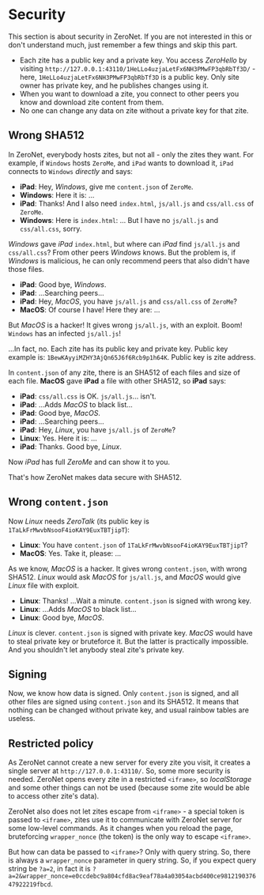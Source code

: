 # Security

This section is about security in ZeroNet. If you are not interested in this or don't understand much, just remember a few things and skip this part.

- Each zite has a public key and a private key. You access *ZeroHello* by visiting `http://127.0.0.1:43110/1HeLLo4uzjaLetFx6NH3PMwFP3qbRbTf3D/` - here, `1HeLLo4uzjaLetFx6NH3PMwFP3qbRbTf3D` is a public key. Only site owner has private key, and he publishes changes using it.
- When you want to download a zite, you connect to other peers you know and download zite content from them.
- No one can change any data on zite without a private key for that zite.


## Wrong SHA512

In ZeroNet, everybody hosts zites, but not all - only the zites they want. For example, if `Windows` hosts `ZeroMe`, and `iPad` wants to download it, `iPad` connects to `Windows` *directly* and says:

- **iPad**: Hey, *Windows*, give me `content.json` of `ZeroMe`.
- **Windows**: Here it is: ...
- **iPad**: Thanks! And I also need `index.html`, `js/all.js` and `css/all.css` of `ZeroMe`.
- **Windows**: Here is `index.html`: ... But I have no `js/all.js` and `css/all.css`, sorry.

*Windows* gave *iPad* `index.html`, but where can *iPad* find `js/all.js` and `css/all.css`? From other peers *Windows* knows. But the problem is, if *Windows* is malicious, he can only recommend peers that also didn't have those files.

- **iPad**: Good bye, *Windows*.
- **iPad**: ...Searching peers...
- **iPad**: Hey, *MacOS*, you have `js/all.js` and `css/all.css` of `ZeroMe`?
- **MacOS**: Of course I have! Here they are: ...

But *MacOS* is a hacker! It gives wrong `js/all.js`, with an exploit. Boom! `Windows` has an infected `js/all.js`!

...In fact, no. Each zite has its public key and private key. Public key example is: `1BewKAyyiMZHY3AjQn65J6f6Rcb9p1h64K`. Public key is zite address.

In `content.json` of any zite, there is an SHA512 of each files and size of each file. **MacOS** gave **iPad** a file with other SHA512, so **iPad** says:

- **iPad**: `css/all.css` is OK. `js/all.js`... isn't.
- **iPad**: ...Adds *MacOS* to black list...
- **iPad**: Good bye, *MacOS*.
- **iPad**: ...Searching peers...
- **iPad**: Hey, *Linux*, you have `js/all.js` of `ZeroMe`?
- **Linux**: Yes. Here it is: ...
- **iPad**: Thanks. Good bye, *Linux*.

Now *iPad* has full *ZeroMe* and can show it to you.

That's how ZeroNet makes data secure with SHA512.


## Wrong `content.json`

Now *Linux* needs *ZeroTalk* (its public key is `1TaLkFrMwvbNsooF4ioKAY9EuxTBTjipT`):

- **Linux**: You have `content.json` of `1TaLkFrMwvbNsooF4ioKAY9EuxTBTjipT`?
- **MacOS**: Yes. Take it, please: ...

As we know, *MacOS* is a hacker. It gives wrong `content.json`, with wrong SHA512. *Linux* would ask *MacOS* for `js/all.js`, and *MacOS* would give *Linux* file with exploit.

- **Linux**: Thanks! ...Wait a minute. `content.json` is signed with wrong key.
- **Linux**: ...Adds *MacOS* to black list...
- **Linux**: Good bye, *MacOS*.

*Linux* is clever. `content.json` is signed with private key. *MacOS* would have to steal private key or bruteforce it. But the latter is practically impossible. And you shouldn't let anybody steal zite's private key.


## Signing

Now, we know how data is signed. Only `content.json` is signed, and all other files are signed using `content.json` and its SHA512. It means that nothing can be changed without private key, and usual rainbow tables are useless.


## Restricted policy

As ZeroNet cannot create a new server for every zite you visit, it creates a single server at `http://127.0.0.1:43110/`. So, some more security is needed. ZeroNet opens every zite in a restricted `<iframe>`, so *localStorage* and some other things can not be used (because some zite would be able to access other zite's data).

ZeroNet also does not let zites escape from `<iframe>` - a special token is passed to `<iframe>`, zites use it to communicate with ZeroNet server for some low-level commands. As it changes when you reload the page, bruteforcing `wrapper_nonce` (the token) is the only way to escape `<iframe>`.

But how can data be passed to `<iframe>`? Only with query string. So, there is always a `wrapper_nonce` parameter in query string. So, if you expect query string be `?a=2`, in fact it is `?a=2&wrapper_nonce=e0ccdebc9a804cfd8ac9eaf78a4a03054acbd400ce981219037647922219fbcd`.
